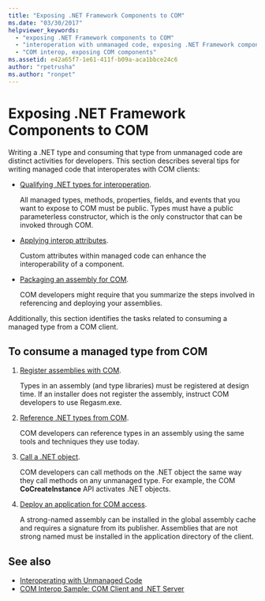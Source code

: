 ```yaml
---
title: "Exposing .NET Framework Components to COM"
ms.date: "03/30/2017"
helpviewer_keywords:
  - "exposing .NET Framework components to COM"
  - "interoperation with unmanaged code, exposing .NET Framework components"
  - "COM interop, exposing COM components"
ms.assetid: e42a65f7-1e61-411f-b09a-aca1bbce24c6
author: "rpetrusha"
ms.author: "ronpet"
---
```

# Exposing .NET Framework Components to COM

Writing a .NET type and consuming that type from unmanaged code are distinct activities for developers. This section describes several tips for writing managed code that interoperates with COM clients:

- [Qualifying .NET types for interoperation](../../../docs/standard/native-interop/qualify-net-types-for-interoperation.md).

     All managed types, methods, properties, fields, and events that you want to expose to COM must be public. Types must have a public parameterless constructor, which is the only constructor that can be invoked through COM.

- [Applying interop attributes](../../../docs/standard/native-interop/apply-interop-attributes.md).

     Custom attributes within managed code can enhance the interoperability of a component.

- [Packaging an assembly for COM](packaging-an-assembly-for-com.md).

     COM developers might require that you summarize the steps involved in referencing and deploying your assemblies.

 Additionally, this section identifies the tasks related to consuming a managed type from a COM client.

## To consume a managed type from COM

1. [Register assemblies with COM](registering-assemblies-with-com.md).

     Types in an assembly (and type libraries) must be registered at design time. If an installer does not register the assembly, instruct COM developers to use Regasm.exe.

2. [Reference .NET types from COM](how-to-reference-net-types-from-com.md).

     COM developers can reference types in an assembly using the same tools and techniques they use today.

3. [Call a .NET object](https://docs.microsoft.com/previous-versions/dotnet/netframework-4.0/8hw8h46b(v=vs.100)).

     COM developers can call methods on the .NET object the same way they call methods on any unmanaged type. For example, the COM **CoCreateInstance** API activates .NET objects.

4. [Deploy an application for COM access](https://docs.microsoft.com/previous-versions/dotnet/netframework-4.0/c2850st8(v=vs.100)).

     A strong-named assembly can be installed in the global assembly cache and requires a signature from its publisher. Assemblies that are not strong named must be installed in the application directory of the client.

## See also

- [Interoperating with Unmanaged Code](index.md)
- [COM Interop Sample: COM Client and .NET Server](com-interop-sample-com-client-and-net-server.md)

